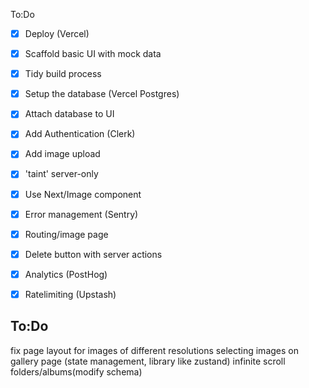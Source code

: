 To:Do

- [x] Deploy (Vercel)
- [x] Scaffold basic UI with mock data
- [x] Tidy build process
- [x] Setup the database (Vercel Postgres)
- [x] Attach database to UI
- [x] Add Authentication (Clerk)
- [x] Add image upload
- [x] 'taint' server-only
- [x] Use Next/Image component
- [x] Error management (Sentry)
- [x] Routing/image page
- [x] Delete button with server actions
- [x] Analytics (PostHog)
- [x] Ratelimiting (Upstash)


## To:Do
fix page layout for images of different resolutions
selecting images on gallery page (state management, library like zustand)
infinite scroll
folders/albums(modify schema)

